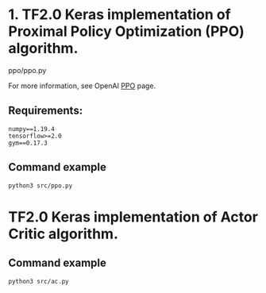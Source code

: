 # 1. TF2.0 Keras implementation of Proximal Policy Optimization (PPO) algorithm.

ppo/ppo.py

For more information, see OpenAI [PPO](https://openai.com/blog/openai-baselines-ppo/) page.


## Requirements:

```
numpy==1.19.4
tensorflow>=2.0
gym==0.17.3
```

## Command example

```
python3 src/ppo.py
```

#  TF2.0 Keras implementation of Actor Critic algorithm.

## Command example

```
python3 src/ac.py
```
